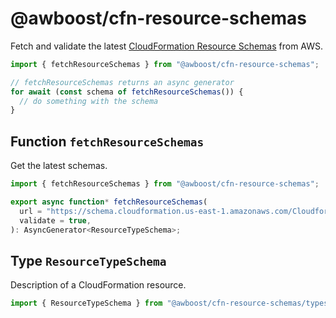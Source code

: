# @awboost/cfn-resource-schemas

Fetch and validate the latest [CloudFormation Resource Schemas](https://docs.aws.amazon.com/AWSCloudFormation/latest/UserGuide/resource-type-schemas.html) from AWS.

```typescript
import { fetchResourceSchemas } from "@awboost/cfn-resource-schemas";

// fetchResourceSchemas returns an async generator
for await (const schema of fetchResourceSchemas()) {
  // do something with the schema
}
```

## Function `fetchResourceSchemas`

Get the latest schemas.

```typescript
import { fetchResourceSchemas } from "@awboost/cfn-resource-schemas";
```

```typescript
export async function* fetchResourceSchemas(
  url = "https://schema.cloudformation.us-east-1.amazonaws.com/CloudformationSchema.zip",
  validate = true,
): AsyncGenerator<ResourceTypeSchema>;
```

## Type `ResourceTypeSchema`

Description of a CloudFormation resource.

```typescript
import { ResourceTypeSchema } from "@awboost/cfn-resource-schemas/types";
```
